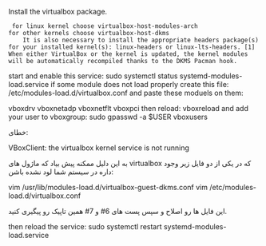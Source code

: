 Install the virtualbox package.

     for linux kernel choose virtualbox-host-modules-arch
    for other kernels choose virtualbox-host-dkms
        It is also necessary to install the appropriate headers package(s) for your installed kernel(s): linux-headers or linux-lts-headers. [1] When either VirtualBox or the kernel is updated, the kernel modules will be automatically recompiled thanks to the DKMS Pacman hook.
        
        
start and enable this service:
sudo systemctl status systemd-modules-load.service
if some module does not load properly create this file:
/etc/modules-load.d/virtualbox.conf
and paste these moduels on them:

vboxdrv
vboxnetadp
vboxnetflt
vboxpci
then reload:
vboxreload
and add your user to vboxgroup:
sudo gpasswd -a $USER vboxusers

خطای:

VBoxClient: the virtualbox kernel service is not running

به این دلیل ممکنه پیش بیاد که ماژول های virtualbox که در یکی از دو فایل زیر وجود داره در سیستم شما لود نشده باشن:

vim /usr/lib/modules-load.d/virtualbox-guest-dkms.conf
vim /etc/modules-load.d/virtualbox.conf 

این فایل ها رو اصلاح و سپس پست های 6# و 7# همین تاپیک رو پیگیری کنید.

then reload the service:
sudo systemctl restart systemd-modules-load.service
